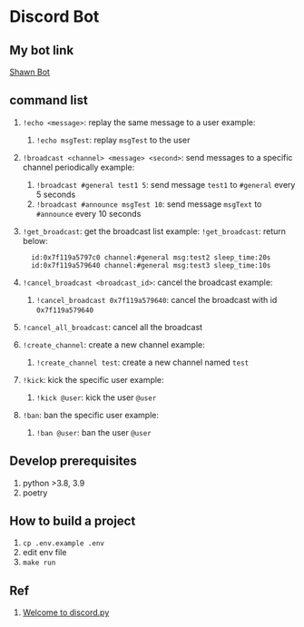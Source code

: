 # Discord Bot

## My bot link

[Shawn Bot](https://discord.com/api/oauth2/authorize?client_id=1015569548440780880&permissions=3094&scope=bot)

## command list

1. `!echo <message>`: replay the same message to a user
   example:
   1. `!echo msgTest`: replay `msgTest` to the user

2. `!broadcast <channel> <message> <second>`: send messages to a specific channel periodically
   example:
   1. `!broadcast #general test1 5`: send message `test1` to `#general` every 5 seconds
   2. `!broadcast #announce msgTest 10`: send message `msgText` to `#announce` every 10 seconds

3. `!get_broadcast`: get the broadcast list
   example:
   `!get_broadcast`: return below:

   ``` text
     id:0x7f119a5797c0 channel:#general msg:test2 sleep_time:20s
     id:0x7f119a579640 channel:#general msg:test3 sleep_time:10s
   ```

4. `!cancel_broadcast <broadcast_id>`: cancel the broadcast
   example:
   1. `!cancel_broadcast 0x7f119a579640`: cancel the broadcast with id `0x7f119a579640`

5. `!cancel_all_broadcast`: cancel all the broadcast

6. `!create_channel`: create a new channel
   example:
   1. `!create_channel test`: create a new channel named `test`

7. `!kick`: kick the specific user
   example:
   1. `!kick @user`: kick the user `@user`

8. `!ban`: ban the specific user
   example:
   1. `!ban @user`: ban the user `@user`

## Develop prerequisites

1. python >3.8, 3.9
2. poetry

## How to build a project

1. `cp .env.example .env`
2. edit env file
3. `make run`

## Ref

1. [Welcome to discord.py](https://discordpy.readthedocs.io/en/latest/index.html)
